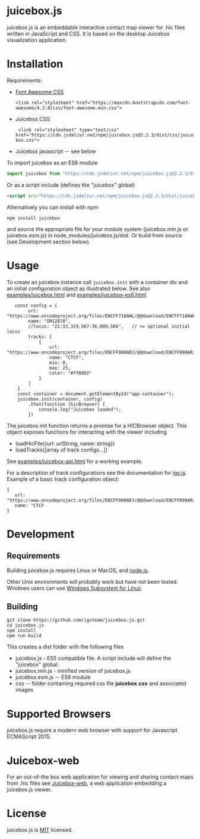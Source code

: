 # juicebox.js

juicebox.js is an embeddable interactive contact map viewer for .hic files written in JavaScript and CSS. It is based 
on the desktop Juicebox visualization application. 

# Installation

Requirements:

* [Font Awesome CSS](https://fontawesome.com/) 

    ```<link rel="stylesheet" href="https://maxcdn.bootstrapcdn.com/font-awesome/4.2.0/css/font-awesome.min.css">```

* Juicebox CSS

    ``` <link rel="stylesheet" type="text/css" href="https://cdn.jsdelivr.net/npm/juicebox.js@2.2.3/dist/css/juicebox.css">```
    
* Juicebox javascript -- see below


To import juicebox as an ES6 module

```javascript
import juicebox from "https://cdn.jsdelivr.net/npm/juicebox.js@2.2.3/dist/juicebox.esm.js";
``` 

Or as a script include (defines the "juicebox" global)

```html
<script src="https://cdn.jsdelivr.net/npm/juicebox.js@2.2.3/dist/juicebox.min.js"></script>
```   
 
Alternatively you can install with npm  
 
 ```npm install juicebox```

and source the appropriate file for your module system (juicebox.min.js or juicebox.esm.js) in node_modules/juicebos.js/dist.  Or build from source (see Development section below).

# Usage

To create an juicebox instance call ```juicebox.init``` with a container div  and an initial configuration object as 
illustrated below.  See also [examples/juicebox.html](https://github.com/igvteam/juicebox.js/blob/master/examples/juicebox.html) and [examples/juicebox-es6.html](https://github.com/igvteam/juicebox.js/blob/master/examples/juicebox-es6.html).  

```
   const config = {
        url: "https://www.encodeproject.org/files/ENCFF718AWL/@@download/ENCFF718AWL.hic",
        name: "GM12878",
        //locus: "22:33,319,567-36,009,566",   // <= optional initial locus
        tracks: [
            {
                url: "https://www.encodeproject.org/files/ENCFF000ARJ/@@download/ENCFF000ARJ.bigWig",
                name: "CTCF",
                min: 0,
                max: 25,
                color: "#ff8802"
            }
        ]
    }
    const container = document.getElementById("app-container");
    juicebox.init(container, config)
        .then(function (hicBrowser) {
            console.log("Juicebox loaded");
        })

```


The juicebox.init function returns a promise for a HICBrowser object.  This object exposes functions for interacting
with the viewer including

* loadHicFile({url: urlString, name: string})
* loadTracks([array of track configs...])

See [examples/juicebox-api.html](https://github.com/igvteam/juicebox.js/blob/master/examples/juicebox-api.html) for a working example.

For a description of track configurations see the documentation for [igv.js](https://github.com/igvteam/igv.js/wiki). 
Example of a basic track configuration object: 

```
{
   url: "https://www.encodeproject.org/files/ENCFF000ARJ/@@download/ENCFF000ARJ.bigWig",
   name: "CTCF
}
```

# Development

## Requirements

Building juicebox.js requires Linux or MacOS, and  [node.js](https://nodejs.org/).

Other Unix environments will probably work but have not been tested.  Windows users can use [Windows Subsystem for Linux](https://docs.microsoft.com/en-us/windows/wsl/install-win10).

## Building

```  
git clone https://github.com/igvteam/juicebox.js.git
cd juicebox.js
npm install
npm run build
```

This creates a dist folder with the following files

* juicebox.js - ES5 compatible file.  A script include will define the "juicebox" global.
* juicebox.min.js - minified version of juicebox.js
* juicebox.esm.js --  ES6 module 
* css -- folder containing required css file **juicebox.css** and associated images


# Supported Browsers

juicebox.js require a modern web browser with support for Javascript ECMAScript 2015. 


# Juicebox-web

For an out-of-the box web application for viewing and sharing contact maps from .hic files see
[Juicebox-web](https://github.com/igvteam/juicebox-web), a web application embedding a juicebox.js viewer. 


# License


juicebox.js is [MIT](/LICENSE) licensed.


